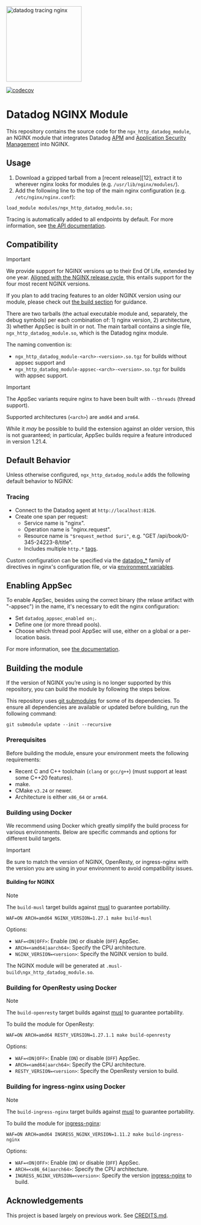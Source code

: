 <img alt="datadog tracing nginx" src="mascot.svg" height="200"/>

[![codecov](https://codecov.io/gh/DataDog/nginx-datadog/graph/badge.svg?token=SZCZI1FAYU)](https://codecov.io/gh/DataDog/nginx-datadog)
# Datadog NGINX Module
This repository contains the source code for the `ngx_http_datadog_module`, an NGINX module
that integrates Datadog [APM][1] and [Application Security Management][2] into NGINX.

## Usage
1. Download a gzipped tarball from a [recent release][12], extract it to
   wherever nginx looks for modules (e.g. `/usr/lib/nginx/modules/`).
2. Add the following line to the top of the main nginx configuration (e.g.
   `/etc/nginx/nginx.conf`):

```nginx
load_module modules/ngx_http_datadog_module.so;
```

Tracing is automatically added to all endpoints by default. For more
information, see [the API documentation](doc/API.md).

## Compatibility
> [!IMPORTANT]
> We provide support for NGINX versions up to their End Of Life, extended by one
> year.  [Aligned with the NGINX release cycle][4], this entails support for
> the four most recent NGINX versions.
>
> If you plan to add tracing features to an older NGINX version using our
> module, please check out [the build section](#build) for guidance.

There are two tarballs (the actual executable module and, separately, the debug
symbols) per each combination of: 1) nginx version, 2) architecture, 3) whether
AppSec is built in or not. The main tarball contains a single file,
`ngx_http_datadog_module.so`, which is the Datadog nginx module.

The naming convention is:

* `ngx_http_datadog_module-<arch>-<version>.so.tgz` for builds without appsec
  support and
* `ngx_http_datadog_module-appsec-<arch>-<version>.so.tgz` for builds with
  appsec support.

> [!IMPORTANT]
> The AppSec variants require nginx to have been built with `--threads` (thread
> support).

Supported architectures (`<arch>`) are `amd64` and `arm64`.

While it _may_ be possible to build the extension against an older version, this
is not guaranteed; in particular, AppSec builds require a feature introduced in
version 1.21.4.

## Default Behavior
Unless otherwise configured, `ngx_http_datadog_module` adds the following
default behavior to NGINX:

### Tracing
- Connect to the Datadog agent at `http://localhost:8126`.
- Create one span per request:
    - Service name is "nginx".
    - Operation name is "nginx.request".
    - Resource name is `"$request_method $uri"`, e.g. "GET /api/book/0-345-24223-8/title".
    - Includes multiple `http.*` [tags][5].

Custom configuration can be specified via the [datadog\_*](doc/API.md) family of
directives in nginx's configuration file, or via [environment variables][6].

## Enabling AppSec

To enable AppSec, besides using the correct binary (the relase artifact with
"-appsec") in the name, it's necessary to edit the nginx configuration:

* Set `datadog_appsec_enabled on;`.
* Define one (or more thread pools).
* Choose which thread pool AppSec will use, either on a global or a per-location
  basis.

For more information, see [the documentation](doc/API.md).

## Building the module
If the version of NGINX you’re using is no longer supported by this repository,
you can build the module by following the steps below.

This repository uses [git submodules][7] for some of its dependencies.
To ensure all dependencies are available or updated before building, run the
following command:

```shell
git submodule update --init --recursive
```

### Prerequisites
Before building the module, ensure your environment meets the following requirements:

- Recent C and C++ toolchain (`clang` or `gcc/g++`) (must support at least some
  C++20 features).
- make.
- CMake `v3.24` or newer.
- Architecture is either `x86_64` or `arm64`.

### Building using Docker
We recommend using Docker which greatly simplify the build process for various environments.
Below are specific commands and options for different build targets.

> [!IMPORTANT]
> Be sure to match the version of NGINX, OpenResty, or ingress-nginx with the version you 
> are using in your environment to avoid compatibility issues.

#### Building for NGINX
> [!NOTE]
> The `build-musl` target builds against [musl](https://www.musl-libc.org/) to guarantee portability.

```shell
WAF=ON ARCH=amd64 NGINX_VERSION=1.27.1 make build-musl
```

Options:
  - `WAF=<ON|OFF>`: Enable (`ON`) or disable (`OFF`) AppSec.
  - `ARCH=<amd64|aarch64>`: Specify the CPU architecture.
  - `NGINX_VERSION=<version>`: Specify the NGINX version to build.

The NGINX module will be generated at `.musl-build\ngx_http_datadog_module.so`.

### Building for OpenResty using Docker
> [!NOTE]
> The `build-openresty` target builds against [musl](https://www.musl-libc.org/) to guarantee portability.

To build the module for OpenResty:

```shell
WAF=ON ARCH=amd64 RESTY_VERSION=1.27.1.1 make build-openresty
```

Options:
  - `WAF=<ON|OFF>`: Enable (`ON`) or disable (`OFF`) AppSec.
  - `ARCH=<amd64|aarch64>`: Specify the CPU architecture.
  - `RESTY_VERSION=<version>`: Specify the OpenResty version to build.

### Building for ingress-nginx using Docker
> [!NOTE]
> The `build-ingress-nginx` target builds against [musl](https://www.musl-libc.org/) to guarantee portability.

To build the module for [ingress-nginx][8]:

```shell
WAF=ON ARCH=amd64 INGRESS_NGINX_VERSION=1.11.2 make build-ingress-nginx
```

Options:
  - `WAF=<ON|OFF>`: Enable (`ON`) or disable (`OFF`) AppSec.
  - `ARCH=<x86_64|aarch64>`: Specify the CPU architecture.
  - `INGRESS_NGINX_VERSION=<version>`: Specify the version [ingress-nginx][8] to build.

## Acknowledgements
This project is based largely on previous work. See [CREDITS.md](CREDITS.md).

[1]: https://docs.datadoghq.com/tracing/
[2]: https://docs.datadoghq.com/security/application_security/
[3]: https://github.com/DataDog/nginx-datadog/releases
[4]: https://www.nginx.com/blog/nginx-1-18-1-19-released/
[5]: https://github.com/DataDog/nginx-datadog/blob/535a291ce96d8ca80cb12b22febac1e138e45847/src/tracing_library.cpp#L187-L203
[6]: https://github.com/DataDog/dd-trace-cpp/blob/main/include/datadog/environment.h
[7]: https://git-scm.com/book/en/v2/Git-Tools-Submodules
[8]: https://github.com/kubernetes/ingress-nginx
<!-- vim: set tw=80: -->
